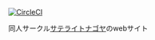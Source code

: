 [![CircleCI](https://circleci.com/gh/nc30/sateraito_nagoya/tree/master.svg?style=svg)](https://circleci.com/gh/nc30/sateraito_nagoya/tree/master)


同人サークル[サテライトナゴヤ](sateraito.nagoya)のwebサイト

